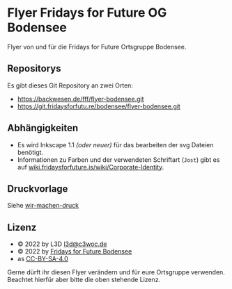  Flyer Fridays for Future OG Bodensee
=================

Flyer von und für die Fridays for Future Ortsgruppe Bodensee.

 Repositorys
-------------
Es gibt dieses Git Repository an zwei Orten:
+ https://backwesen.de/fff/flyer-bodensee.git
+ https://git.fridaysforfutu.re/bodensee/flyer-bodensee.git

 Abhängigkeiten
---------------
+ Es wird Inkscape 1.1 *(oder neuer)* für das bearbeiten der svg Dateien benötigt.
+ Informationen zu Farben und der verwendeten Schriftart (``Jost``) gibt es auf [wiki.fridaysforfuture.is/wiki/Corporate-Identity](https://wiki.fridaysforfuture.is/wiki/Corporate-Identity).

 Druckvorlage
-------------
Siehe [wir-machen-druck](https://www.wir-machen-druck.de/faltblatt-gefalzt-auf-din-lang-6seiter-wickelfalz.html)

 Lizenz
--------
+ © 2022 by L3D <l3d@c3woc.de>
+ © 2022 by [Fridays for Future Bodensee](https://klima-streik.de/)
+ as [CC-BY-SA-4.0](https://creativecommons.org/licenses/by-sa/4.0/)

Gerne dürft ihr diesen Flyer verändern und für eure Ortsgruppe verwenden. Beachtet hierfür aber bitte die oben stehende Lizenz.
